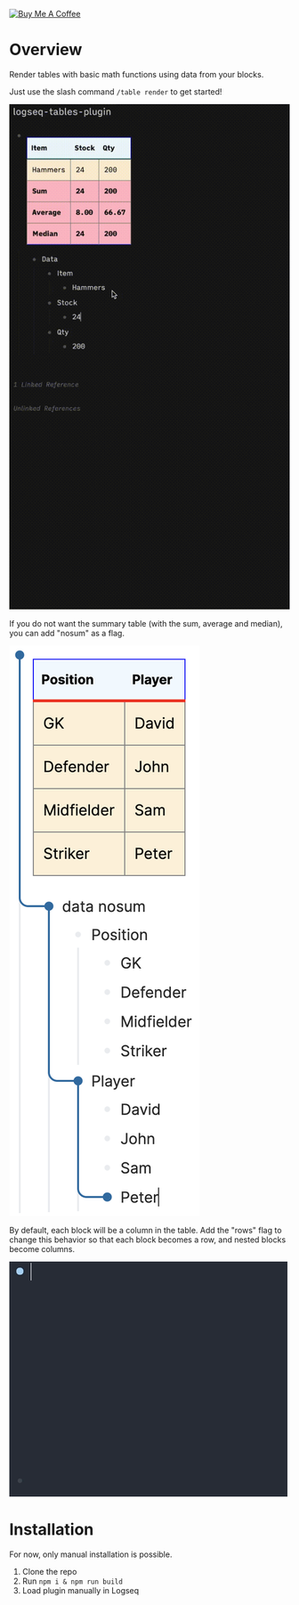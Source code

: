 <a href="https://www.buymeacoffee.com/hkgnp.dev" target="_blank"><img src="https://cdn.buymeacoffee.com/buttons/v2/arial-violet.png" alt="Buy Me A Coffee" style="height: 60px !important;width: 217px !important;" ></a>

# Overview

Render tables with basic math functions using data from your blocks.

Just use the slash command `/table render` to get started!

![](/screenshots/demo.gif)

If you do not want the summary table (with the sum, average and median), you can add "nosum" as a flag.

![](/screenshots/nosum.png)

By default, each block will be a column in the table. Add the "rows" flag to change this behavior so that each block becomes a row, and nested blocks become columns.

![](/screenshots/demo_rows.gif)

# Installation

For now, only manual installation is possible.

1. Clone the repo
2. Run `npm i & npm run build`
3. Load plugin manually in Logseq
